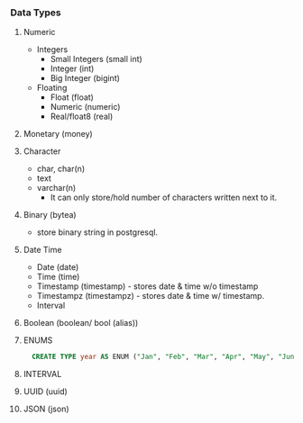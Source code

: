 ### Data Types 

1. Numeric
   - Integers
     - Small Integers (small int)
     - Integer (int)
     - Big Integer (bigint)
   - Floating
     - Float (float)
     - Numeric (numeric)
     - Real/float8 (real)
    
2. Monetary (money)
4. Character
    - char, char(n)
    - text
    - varchar(n)
      - It can only store/hold number of characters written next to it.  

6. Binary (bytea)
    - store binary string in postgresql.
8. Date Time
   - Date (date)
   - Time (time)
   - Timestamp (timestamp) - stores date & time w/o timestamp
   - Timestampz (timestampz) - stores date & time w/ timestamp.
   - Interval
   
10. Boolean (boolean/ bool (alias))
11. ENUMS 
    
	```sql 
	  CREATE TYPE year AS ENUM ("Jan", "Feb", "Mar", "Apr", "May", "Jun", "Jul", "Aug", "Sep", "Oct", "Nov", "Dec");
	```
    
13. INTERVAL
14. UUID (uuid)
15. JSON (json)